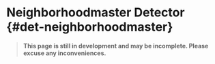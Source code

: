 # Neighborhoodmaster Detector {#det-neighborhoodmaster}
> **This page is still in development and may be incomplete. Please excuse any inconveniences.**
